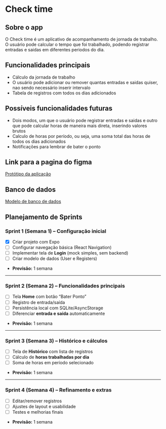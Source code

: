 # Check time

## Sobre o app

O Check time é um aplicativo de acompanhamento de jornada de trabalho. O usuário pode calcular o tempo que foi trabalhado, podendo registrar entradas e saidas em diferentes periodos do dia.

## Funcionalidades principais

- Cálculo da jornada de trabalho
- O usuário pode adicionar ou remover quantas entradas e saidas quiser, nao sendo necessário inserir intervalo
- Tabela de registros com todos os dias adicionados

## Possíveis funcionalidades futuras

- Dois modos, um que o usuário pode registrar entradas e saidas e outro que pode calcular horas de maneira mais direta, inserindo valores brutos
- Calculo de horas por período, ou seja, uma soma total das horas de todos os dias adicionados
- Notificações para lembrar de bater o ponto

## Link para a pagina do figma

[Protótipo da aplicação](https://www.figma.com/design/7FV376NN5pPtOk4clyFEu2/Check-time?node-id=0-1&t=UvAwh6PTfdxbscoC-1)

## Banco de dados

[Modelo de banco de dados](https://dbdiagram.io/d/check-time-68bcdf6561a46d388ecaab75)


## Planejamento de Sprints

### Sprint 1 (Semana 1) – Configuração inicial
- [x] Criar projeto com Expo
- [ ] Configurar navegação básica (React Navigation)
- [ ] Implementar tela de **Login** (mock simples, sem backend)
- [ ] Criar modelo de dados (User e Registers)
- **Previsão:** 1 semana

---

### Sprint 2 (Semana 2) – Funcionalidades principais
- [ ] Tela **Home** com botão “Bater Ponto”
- [ ] Registro de entrada/saída
- [ ] Persistência local com SQLite/AsyncStorage
- [ ] Diferenciar **entrada e saída** automaticamente
- **Previsão:** 1 semana

---

### Sprint 3 (Semana 3) – Histórico e cálculos
- [ ] Tela de **Histórico** com lista de registros
- [ ] Cálculo de **horas trabalhadas por dia**
- [ ] Soma de horas em período selecionado
- **Previsão:** 1 semana

---

### Sprint 4 (Semana 4) – Refinamento e extras
- [ ] Editar/remover registros
- [ ] Ajustes de layout e usabilidade
- [ ] Testes e melhorias finais
- **Previsão:** 1 semana

